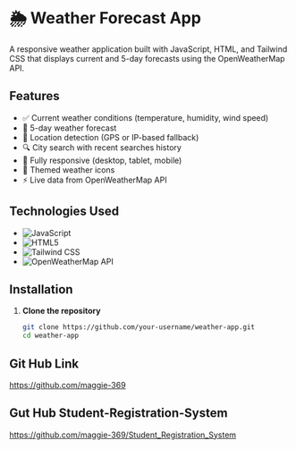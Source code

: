 # 🌦️ Weather Forecast App

A responsive weather application built with JavaScript, HTML, and Tailwind CSS that displays current and 5-day forecasts using the OpenWeatherMap API.


## Features

- ✅ Current weather conditions (temperature, humidity, wind speed)
- 📅 5-day weather forecast
- 📍 Location detection (GPS or IP-based fallback)
- 🔍 City search with recent searches history
- 📱 Fully responsive (desktop, tablet, mobile)
- 🎨 Themed weather icons
- ⚡ Live data from OpenWeatherMap API

## Technologies Used

- ![JavaScript](https://img.shields.io/badge/-JavaScript-F7DF1E?logo=javascript&logoColor=black)
- ![HTML5](https://img.shields.io/badge/-HTML5-E34F26?logo=html5&logoColor=white)
- ![Tailwind CSS](https://img.shields.io/badge/-Tailwind_CSS-38B2AC?logo=tailwind-css&logoColor=white)
- ![OpenWeatherMap API](https://img.shields.io/badge/-OpenWeatherMap_API-7CB9E8?logo=openweathermap&logoColor=white)

## Installation

1. **Clone the repository**
   ```bash
   git clone https://github.com/your-username/weather-app.git
   cd weather-app

## Git Hub Link
https://github.com/maggie-369

## Gut Hub Student-Registration-System
https://github.com/maggie-369/Student_Registration_System
